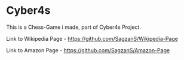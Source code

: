 # Cyber4s

This is a Chess-Game i made, part of Cyber4s Project.

Link to Wikipedia Page - https://github.com/SagzanS/Wikipedia-Page

Link to Amazon Page - https://github.com/SagzanS/Amazon-Page
